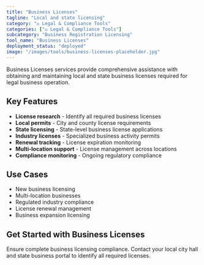 ```yaml
---
title: "Business Licenses"
tagline: "Local and state licensing"
category: "⚖️ Legal & Compliance Tools"
categories: ["⚖️ Legal & Compliance Tools"]
subcategory: "Business Registration Licensing"
tool_name: "Business Licenses"
deployment_status: "deployed"
image: "/images/tools/business-licenses-placeholder.jpg"
---
```

Business Licenses services provide comprehensive assistance with obtaining and maintaining local and state business licenses required for legal business operation.

## Key Features

- **License research** - Identify all required business licenses
- **Local permits** - City and county license requirements
- **State licensing** - State-level business license applications
- **Industry licenses** - Specialized business activity permits
- **Renewal tracking** - License expiration monitoring
- **Multi-location support** - License management across locations
- **Compliance monitoring** - Ongoing regulatory compliance

## Use Cases

- New business licensing
- Multi-location businesses
- Regulated industry compliance
- License renewal management
- Business expansion licensing

## Get Started with Business Licenses

Ensure complete business licensing compliance. Contact your local city hall and state business portal to identify all required licenses.
